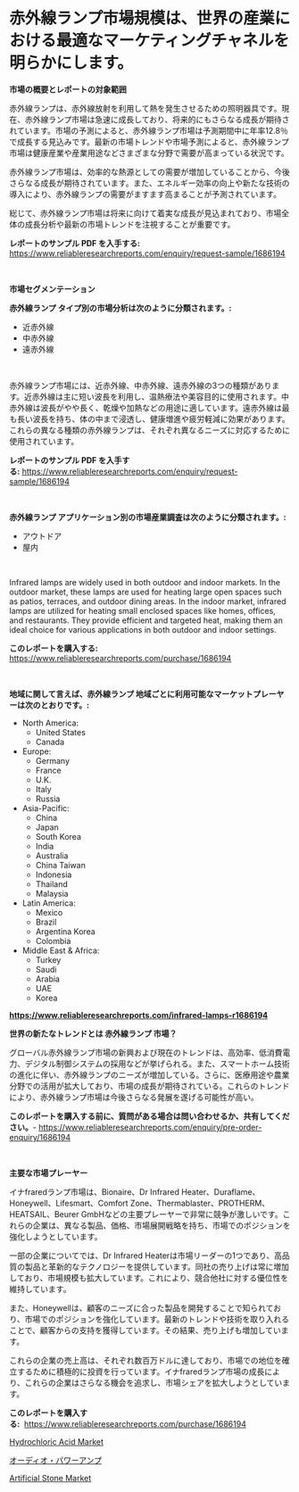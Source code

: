 <p><h1>赤外線ランプ市場規模は、世界の産業における最適なマーケティングチャネルを明らかにします。</h1></p><p><strong>市場の概要とレポートの対象範囲</strong></p>
<p><p>赤外線ランプは、赤外線放射を利用して熱を発生させるための照明器具です。現在、赤外線ランプ市場は急速に成長しており、将来的にもさらなる成長が期待されています。市場の予測によると、赤外線ランプ市場は予測期間中に年率12.8％で成長する見込みです。最新の市場トレンドや市場予測によると、赤外線ランプ市場は健康産業や産業用途などさまざまな分野で需要が高まっている状況です。</p><p>赤外線ランプ市場は、効率的な熱源としての需要が増加していることから、今後さらなる成長が期待されています。また、エネルギー効率の向上や新たな技術の導入により、赤外線ランプの需要がますます高まることが予測されています。</p><p>総じて、赤外線ランプ市場は将来に向けて着実な成長が見込まれており、市場全体の成長分析や最新の市場トレンドを注視することが重要です。</p></p>
<p><strong>レポートのサンプル PDF を入手する:</strong> <a href="https://www.reliableresearchreports.com/enquiry/request-sample/1686194">https://www.reliableresearchreports.com/enquiry/request-sample/1686194</a></p>
<p>&nbsp;</p>
<p><strong>市場セグメンテーション</strong></p>
<p><strong>赤外線ランプ タイプ別の市場分析は次のように分類されます。:</strong></p>
<p><ul><li>近赤外線</li><li>中赤外線</li><li>遠赤外線</li></ul></p>
<p>&nbsp;</p>
<p><p>赤外線ランプ市場には、近赤外線、中赤外線、遠赤外線の3つの種類があります。近赤外線は主に短い波長を利用し、温熱療法や美容目的に使用されます。中赤外線は波長がやや長く、乾燥や加熱などの用途に適しています。遠赤外線は最も長い波長を持ち、体の中まで浸透し、健康増進や疲労軽減に効果があります。これらの異なる種類の赤外線ランプは、それぞれ異なるニーズに対応するために使用されています。</p></p>
<p><strong>レポートのサンプル PDF を入手する:</strong>&nbsp;<a href="https://www.reliableresearchreports.com/enquiry/request-sample/1686194">https://www.reliableresearchreports.com/enquiry/request-sample/1686194</a></p>
<p>&nbsp;</p>
<p><strong> 赤外線ランプ アプリケーション別の市場産業調査は次のように分類されます。:</strong></p>
<p><ul><li>アウトドア</li><li>屋内</li></ul></p>
<p>&nbsp;</p>
<p><p>Infrared lamps are widely used in both outdoor and indoor markets. In the outdoor market, these lamps are used for heating large open spaces such as patios, terraces, and outdoor dining areas. In the indoor market, infrared lamps are utilized for heating small enclosed spaces like homes, offices, and restaurants. They provide efficient and targeted heat, making them an ideal choice for various applications in both outdoor and indoor settings.</p></p>
<p><strong>このレポートを購入する:</strong>&nbsp; <a href="https://www.reliableresearchreports.com/purchase/1686194">https://www.reliableresearchreports.com/purchase/1686194</a></p>
<p>&nbsp;</p>
<p><strong>地域に関して言えば、赤外線ランプ 地域ごとに利用可能なマーケットプレーヤーは次のとおりです。:</strong></p>
<p><ul>
    <li>
        North America:
        <ul>
            <li>United States</li>
            <li>Canada</li>
        </ul>
    </li>
    <li>
        Europe:
        <ul>
            <li>Germany</li>
            <li>France</li>
            <li>U.K.</li>
            <li>Italy</li>
            <li>Russia</li>
        </ul>
    </li>
    <li>
        Asia-Pacific:
        <ul>
            <li>China</li>
            <li>Japan</li>
            <li>South Korea</li>
            <li>India</li>
            <li>Australia</li>
            <li>China Taiwan</li>
            <li>Indonesia</li>
            <li>Thailand</li>
            <li>Malaysia</li>
        </ul>
    </li>
    <li>
        Latin America:
        <ul>
            <li>Mexico</li>
            <li>Brazil</li>
            <li>Argentina Korea</li>
            <li>Colombia</li>
        </ul>
    </li>
    <li>
        Middle East & Africa:
        <ul>
            <li>Turkey</li>
            <li>Saudi</li>
            <li>Arabia</li>
            <li>UAE</li>
            <li>Korea</li>
        </ul>
    </li>
    </ul></p>
<p><strong><a href="https://www.reliableresearchreports.com/infrared-lamps-r1686194">https://www.reliableresearchreports.com/infrared-lamps-r1686194</a></strong>&nbsp;</p>
<p><strong>世界の新たなトレンドとは 赤外線ランプ 市場？</strong></p>
<p><p>グローバル赤外線ランプ市場の新興および現在のトレンドは、高効率、低消費電力、デジタル制御システムの採用などが挙げられる。また、スマートホーム技術の進化に伴い、赤外線ランプのニーズが増加している。さらに、医療用途や農業分野での活用が拡大しており、市場の成長が期待されている。これらのトレンドにより、赤外線ランプ市場は今後さらなる発展を遂げる可能性が高い。</p></p>
<p><strong>このレポートを購入する前に、質問がある場合は問い合わせるか、共有してください。</strong>- <a href="https://www.reliableresearchreports.com/enquiry/pre-order-enquiry/1686194">https://www.reliableresearchreports.com/enquiry/pre-order-enquiry/1686194</a></p>
<p>&nbsp;</p>
<p><strong>主要な市場プレーヤー</strong></p>
<p><p>イナfraredランプ市場は、Bionaire、Dr Infrared Heater、Duraflame、Honeywell、Lifesmart、Comfort Zone、Thermablaster、PROTHERM、HEATSAIL、Beurer GmbHなどの主要プレーヤーで非常に競争が激しいです。これらの企業は、異なる製品、価格、市場展開戦略を持ち、市場でのポジションを強化しようとしています。</p><p>一部の企業についてでは、Dr Infrared Heaterは市場リーダーの1つであり、高品質の製品と革新的なテクノロジーを提供しています。同社の売り上げは常に増加しており、市場規模も拡大しています。これにより、競合他社に対する優位性を維持しています。</p><p>また、Honeywellは、顧客のニーズに合った製品を開発することで知られており、市場でのポジションを強化しています。最新のトレンドや技術を取り入れることで、顧客からの支持を獲得しています。その結果、売り上げも増加しています。</p><p>これらの企業の売上高は、それぞれ数百万ドルに達しており、市場での地位を確立するために積極的に投資を行っています。イナfraredランプ市場の成長により、これらの企業はさらなる機会を追求し、市場シェアを拡大しようとしています。</p></p>
<p><strong>このレポートを購入する:</strong>&nbsp;&nbsp;<a href="https://www.reliableresearchreports.com/purchase/1686194">https://www.reliableresearchreports.com/purchase/1686194</a></p>
<p><p><a href="https://www.linkedin.com/pulse/hydrochloric-acid-market-research-report-forecasted-period-from-z64bf?trackingId=sfvBqQRtZtuvkBhoduDcFQ%3D%3D">Hydrochloric Acid Market</a></p><p><a href="https://github.com/SantosDicki04/Market-Research-Report-List-1/blob/main/563560431942.md">オーディオ・パワーアンプ</a></p><p><a href="https://www.linkedin.com/pulse/artificial-stone-market-size-growth-forecast-from-2024-2031-aqggf?trackingId=c99pj1mpROb1xWojvEkAAQ%3D%3D">Artificial Stone Market</a></p></p>